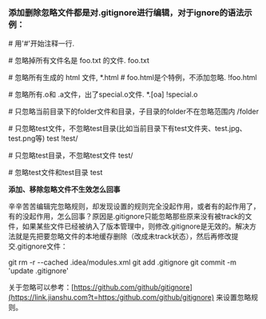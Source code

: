 ### 添加删除忽略文件都是对.gitignore进行编辑，对于ignore的语法示例：

\# 用'#'开始注释一行. 

\# 忽略掉所有文件名是 foo.txt 的文件.
 foo.txt

\# 忽略所有生成的 html 文件,
 *.html
 \# foo.html是个特例，不添加忽略.
 !foo.html

\# 忽略所有.o和 .a文件，出了special.o文件.
 *.[oa] 
 !special.o

\# 只忽略当前目录下的folder文件和目录，子目录的folder不在忽略范围内
 /folder

\# 只忽略test文件，不忽略test目录(比如当前目录下有test文件夹、test.jpg、test.png等)
 test
 !test/

\# 只忽略test目录，不忽略test文件
 test/

\# 忽略test文件和test目录
 test

**添加、移除忽略文件不生效怎么回事**

辛辛苦苦编辑完忽略规则，却发现设置的规则完全没起作用，或者有的起作用了，有的没起作用，怎么回事？原因是.gitignore只能忽略那些原来没有被track的文件，如果某些文件已经被纳入了版本管理中，则修改.gitignore是无效的。解决方法就是先把要忽略文件的本地缓存删除（改成未track状态），然后再修改提交.gitignore文件：

git rm -r --cached .idea/modules.xml
 git add .gitignore
 git commit -m 'update .gitignore'

关于忽略可以参考：[https://github.com/github/gitignore](https://link.jianshu.com?t=https:/github.com/github/gitignore) 来设置忽略规则。